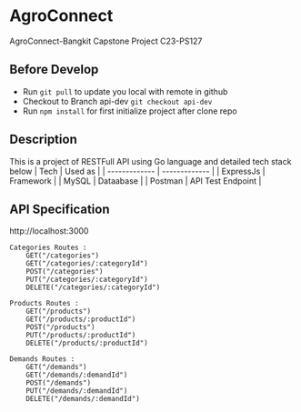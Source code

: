# AgroConnect
AgroConnect-Bangkit Capstone Project C23-PS127

## Before Develop
- Run `git pull` to update you local with remote in github
- Checkout to Branch api-dev `git checkout api-dev` 
- Run `npm install` for first initialize project after clone repo

## Description 
This is a project of RESTFull API using Go language and detailed tech stack below 
| Tech          | Used as       |
| ------------- | ------------- |
| ExpressJs     | Framework     |
| MySQL         | Dataabase     |
| Postman       | API Test Endpoint |

## API Specification

http://localhost:3000

    Categories Routes :
	    GET("/categories")              
		GET("/categories/:categoryId")     
		POST("/categories")
		PUT("/categories/:categoryId")     
		DELETE("/categories/:categoryId")  

    Products Routes :
	    GET("/products")              
		GET("/products/:productId")     
		POST("/products")
		PUT("/products/:productId")     
		DELETE("/products/:productId")  

    Demands Routes :
	    GET("/demands")              
		GET("/demands/:demandId")     
		POST("/demands")
		PUT("/demands/:demandId")     
		DELETE("/demands/:demandId")  

	